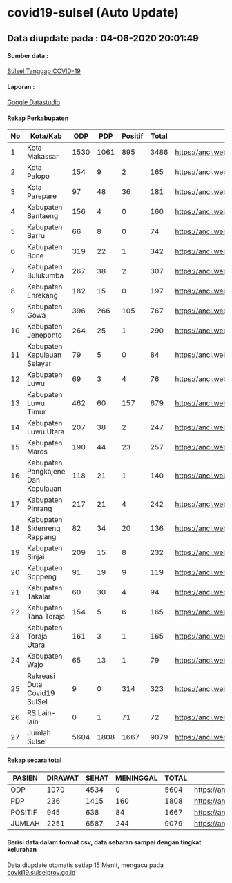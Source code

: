 
# covid19-sulsel (Auto Update)

## Data diupdate pada : 04-06-2020 20:01:49

#### Sumber data :
[Sulsel Tanggap COVID-19](https://covid19.sulselprov.go.id)

#### Laporan :
[Google Datastudio](https://datastudio.google.com/s/jythWGc1j4w)

#### Rekap Perkabupaten 
|No|Kota/Kab|ODP|PDP|Positif|Total|Link|
| --- | --- | --- | --- | --- | --- | --- |
|1|Kota Makassar|1530|1061|895|3486|https://anci.web.id/cor/kota_makassar|
|2|Kota Palopo|154|9|2|165|https://anci.web.id/cor/kota_palopo|
|3|Kota Parepare|97|48|36|181|https://anci.web.id/cor/kota_parepare|
|4|Kabupaten Bantaeng|156|4|0|160|https://anci.web.id/cor/kabupaten_bantaeng|
|5|Kabupaten Barru|66|8|0|74|https://anci.web.id/cor/kabupaten_barru|
|6|Kabupaten Bone|319|22|1|342|https://anci.web.id/cor/kabupaten_bone|
|7|Kabupaten Bulukumba|267|38|2|307|https://anci.web.id/cor/kabupaten_bulukumba|
|8|Kabupaten Enrekang|182|15|0|197|https://anci.web.id/cor/kabupaten_enrekang|
|9|Kabupaten Gowa|396|266|105|767|https://anci.web.id/cor/kabupaten_gowa|
|10|Kabupaten Jeneponto|264|25|1|290|https://anci.web.id/cor/kabupaten_jeneponto|
|11|Kabupaten Kepulauan Selayar|79|5|0|84|https://anci.web.id/cor/kabupaten_kepulauan_selayar|
|12|Kabupaten Luwu|69|3|4|76|https://anci.web.id/cor/kabupaten_luwu|
|13|Kabupaten Luwu Timur|462|60|157|679|https://anci.web.id/cor/kabupaten_luwu_timur|
|14|Kabupaten Luwu Utara|207|38|2|247|https://anci.web.id/cor/kabupaten_luwu_utara|
|15|Kabupaten Maros|190|44|23|257|https://anci.web.id/cor/kabupaten_maros|
|16|Kabupaten Pangkajene Dan Kepulauan|118|21|1|140|https://anci.web.id/cor/kabupaten_pangkajene_dan_kepulauan|
|17|Kabupaten Pinrang|217|21|4|242|https://anci.web.id/cor/kabupaten_pinrang|
|18|Kabupaten Sidenreng Rappang|82|34|20|136|https://anci.web.id/cor/kabupaten_sidenreng_rappang|
|19|Kabupaten Sinjai|209|15|8|232|https://anci.web.id/cor/kabupaten_sinjai|
|20|Kabupaten Soppeng|91|19|9|119|https://anci.web.id/cor/kabupaten_soppeng|
|21|Kabupaten Takalar|60|30|4|94|https://anci.web.id/cor/kabupaten_takalar|
|22|Kabupaten Tana Toraja|154|5|6|165|https://anci.web.id/cor/kabupaten_tana_toraja|
|23|Kabupaten Toraja Utara|161|3|1|165|https://anci.web.id/cor/kabupaten_toraja_utara|
|24|Kabupaten Wajo|65|13|1|79|https://anci.web.id/cor/kabupaten_wajo|
|25|Rekreasi Duta Covid19 SulSel|9|0|314|323|https://anci.web.id/cor/rekreasi_duta_covid19_sulsel|
|26|RS Lain-lain|0|1|71|72|https://anci.web.id/cor/rs_lain-lain|
|27|Jumlah Sulsel|5604|1808|1667|9079|https://anci.web.id/cor/jumlah_sulsel|

#### Rekap secara total

| PASIEN | DIRAWAT | SEHAT | MENINGGAL | TOTAL | LINK |
| ---- | -------- | ---- | ---- |  ---- | ---- |
| ODP | 1070 | 4534 | 0 | 5604 | https://anci.web.id/cor/odp_detail.html |
| PDP | 236 | 1415 | 160 | 1808 | https://anci.web.id/cor/pdp_detail.html |
| POSITIF | 945 | 638 | 84 | 1667 | https://anci.web.id/cor/positif_detail.html |
| JUMLAH | 2251 | 6587 | 244 | 9079 | https://anci.web.id/cor/jumlah_sulsel/ |

 
#### Berisi data dalam format csv, data sebaran sampai dengan tingkat kelurahan

Data diupdate otomatis setiap 15 Menit, mengacu pada [covid19.sulselprov.go.id](https://covid19.sulselprov.go.id)

